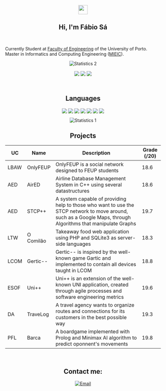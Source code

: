 <div align = "center">
<img href="center" src="https://raw.githubusercontent.com/MartinHeinz/MartinHeinz/master/wave.gif" width="30px">
<h2 align = "center" >Hi, I'm Fábio Sá </h2>
</div>
<br>

Currently Student at [Faculty of Engineering](https://sigarra.up.pt/feup/pt/web_page.inicial) of the University of Porto. Master in Informatics and Computing Engineering ([MIEIC](https://sigarra.up.pt/feup/pt/cur_geral.cur_view?pv_curso_id=742)).

<div align = "center">
    <img
        align ="center" 
        alt = "Statistics 2"
        title = "Statistics 2"
        src="https://github-readme-stats.vercel.app/api?username=Fabio-A-Sa&?count_private=true&show_icons=true&theme=dracula&include_all_commits=true&count_private=true" >
</div>

<p align = "center">
<img align="center" src="https://img.shields.io/badge/Operating System-Linux-informational?style=flat&logo=Linux&logoColor=white&color=EC8D5E">
<img align="center" src="https://img.shields.io/badge/Tools for coding -Git-informational?style=flat&logo=Git&logoColor=white&color=4293F2">
<img align="center" src="https://img.shields.io/badge/Editors-Visual Studio Code -informational?style=flat&logo=visual-studio-code&logoColor=white&color=42F29E">
</p><br>

<h2 align = "center" >Languages</h2>
<p align = "center">
<img align="center" src="https://img.shields.io/badge/-Python-42F29E?logo=Python">
<img align="center" src="https://img.shields.io/badge/-C++-7042F2?logo=c%2B%2B">
<img align="center" src="https://img.shields.io/badge/-C-E0F242?logo=C">
<img align="center" src="https://img.shields.io/badge/-MarkDown-42F2C3?logo=markdown">
<img align="center" src="https://img.shields.io/badge/-HTML-CA4245?logo=html5">
<img align="center" src="https://img.shields.io/badge/-CSS-F27F42?logo=css">
<img align="center" src="https://img.shields.io/badge/-JavaScript-F2E742?logo=Javascript">
</p>

<div align = "center">
    <img 
        align ="center" 
        alt = "Statistics 1"
        title = "Statistics 1"
        src="https://github-readme-stats.vercel.app/api/top-langs/?username=Fabio-A-Sa&theme=dracula"
    >
</div>

<h2 align = "center" >Projects</h2>
<p align = "center">

| UC   | Name      | Description                                                                                                                                                   | Grade (/20) |
|------|-----------|---------------------------------------------------------------------------------------------------------------------------------------------------------------|-------------|
| LBAW | OnlyFEUP  | OnlyFEUP is a social network designed to FEUP students                                                                                                        | 18.6        |
| AED  | AirED     | Airline Database Management System in C++ using several datastructures                                                                                        | 18.6        |
| AED  | STCP++    | A system capable of providing help to those who want to use the STCP network to move around, such as a Google Maps, through Algorithms that manipulate Graphs | 19.7        |
| LTW  | O Comilão | Takeaway food web application using PHP and SQLite3 as server-side languages                                                                                  | 18.3        |
| LCOM | Gertic--  | Gertic-- is inspired by the well-known game Gartic and implemented to contain all devices taught in LCOM                                                      | 18.8        |
| ESOF | Uni++     | Uni++ is an extension of the well-known UNI application, created through agile processes and software engineering metrics                                     | 19.6        |
| DA   | TraveLog  | A travel agency wants to organize routes and connections for its customers in the best possible way                                                           | 19.3        |
| PFL  | Barca     | A boardgame implemented with Prolog and Minimax AI algorithm to predict oponnent's movements                                                                  | 19.8        |

<br>
<h2 align = "center" >Contact me:</h2>
<p align="center">
<a href="mailto:up202007658@edu.fe.up.pt" >
  <img align="center" title="Email" src="https://camo.githubusercontent.com/571384769c09e0c66b45e39b5be70f68f552db3e2b2311bc2064f0d4a9f5983b/68747470733a2f2f696d672e736869656c64732e696f2f62616467652f476d61696c2d4431343833363f7374796c653d666f722d7468652d6261646765266c6f676f3d676d61696c266c6f676f436f6c6f723d7768697465"/>
</a>
</p>